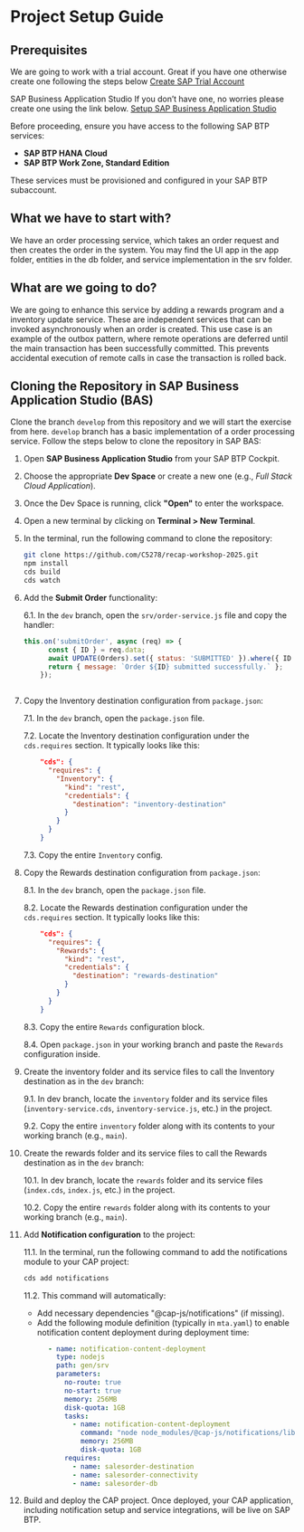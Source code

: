 # Project Setup Guide

## Prerequisites

We are going to work with a trial account. Great if you have one otherwise create one following the steps below
[Create SAP Trial Account](https://developers.sap.com/tutorials/hcp-create-trial-account.html)

SAP Business Application Studio
If you don’t have one, no worries please create one using the link below.
[Setup SAP Business Application Studio](https://developers.sap.com/tutorials/appstudio-onboarding.html)

Before proceeding, ensure you have access to the following SAP BTP services:

- **SAP BTP HANA Cloud**
- **SAP BTP Work Zone, Standard Edition**

These services must be provisioned and configured in your SAP BTP subaccount.

## What we have to start with?
We have an order processing service, which takes an order request and then creates the order in the system. 
You may find the UI app in the app folder, entities in the db folder, and service implementation in the srv folder.

## What are we going to do?
We are going to enhance this service by adding a rewards program and a inventory update service. These are independent services that can be invoked asynchronously when an order is created.
This use case is an example of the outbox pattern, where remote operations are deferred until the main transaction has been successfully committed. This prevents accidental execution of remote calls in case the transaction is rolled back.

## Cloning the Repository in SAP Business Application Studio (BAS)

Clone the branch `develop` from this repository and we will start the exercise from here. `develop` branch has a basic implementation of a order processing service.
Follow the steps below to clone the repository in SAP BAS:

1. Open **SAP Business Application Studio** from your SAP BTP Cockpit.

2. Choose the appropriate **Dev Space** or create a new one (e.g., _Full Stack Cloud Application_).

3. Once the Dev Space is running, click **"Open"** to enter the workspace.

4. Open a new terminal by clicking on **Terminal > New Terminal**.

5. In the terminal, run the following command to clone the repository:

   ```bash
   git clone https://github.com/C5278/recap-workshop-2025.git
   npm install
   cds build
   cds watch

6. Add the **Submit Order** functionality:

   6.1. In the `dev` branch, open the `srv/order-service.js` file and copy the handler:

   ```javascript
   this.on('submitOrder', async (req) => {
         const { ID } = req.data;
         await UPDATE(Orders).set({ status: 'SUBMITTED' }).where({ ID });
         return { message: `Order ${ID} submitted successfully.` };
       });
      

7. Copy the Inventory destination configuration from `package.json`:

   7.1. In the `dev` branch, open the `package.json` file.

   7.2. Locate the Inventory destination configuration under the `cds.requires` section. It typically looks like this:

   ```json
       "cds": {
         "requires": {
           "Inventory": {
             "kind": "rest",
             "credentials": {
               "destination": "inventory-destination"
             }
           }
         }
       }
   ```     

   7.3. Copy the entire `Inventory` config.

8. Copy the Rewards destination configuration from `package.json`:

   8.1. In the `dev` branch, open the `package.json` file.

   8.2. Locate the Rewards destination configuration under the `cds.requires` section. It typically looks like this:

   ```json
       "cds": {
         "requires": {
           "Rewards": {
             "kind": "rest",
             "credentials": {
               "destination": "rewards-destination"
             }
           }
         }
       }
    ```   

   8.3. Copy the entire `Rewards` configuration block.

   8.4. Open `package.json` in your working branch and paste the `Rewards` configuration inside.

9. Create the inventory folder and its service files to call the Inventory destination as in the `dev` branch:

    9.1. In dev branch, locate the `inventory` folder and its service files (`inventory-service.cds`, `inventory-service.js`, etc.) in the project.

    9.2. Copy the entire `inventory` folder along with its contents to your working branch (e.g., `main`).

10. Create the rewards folder and its service files to call the Rewards destination as in the `dev` branch:

    10.1. In dev branch, locate the `rewards` folder and its service files (`index.cds`, `index.js`, etc.) in the project.

    10.2. Copy the entire `rewards` folder along with its contents to your working branch (e.g., `main`).     

11. Add **Notification configuration** to the project:

    11.1. In the terminal, run the following command to add the notifications module to your CAP project:
           
    ```bash
    cds add notifications            
    ```
    11.2. This command will automatically:

    - Add necessary dependencies "@cap-js/notifications" (if missing).
    - Add the following module definition (typically in `mta.yaml`) to enable notification content deployment during deployment time:

    ```yaml
          - name: notification-content-deployment
            type: nodejs
            path: gen/srv
            parameters:
              no-route: true
              no-start: true
              memory: 256MB
              disk-quota: 1GB
              tasks:
                - name: notification-content-deployment
                  command: "node node_modules/@cap-js/notifications/lib/content-deployment.js"
                  memory: 256MB
                  disk-quota: 1GB
              requires:
                - name: salesorder-destination
                - name: salesorder-connectivity
                - name: salesorder-db

12. Build and deploy the CAP project. Once deployed, your CAP application, including notification setup and service integrations, will be live on SAP BTP.
